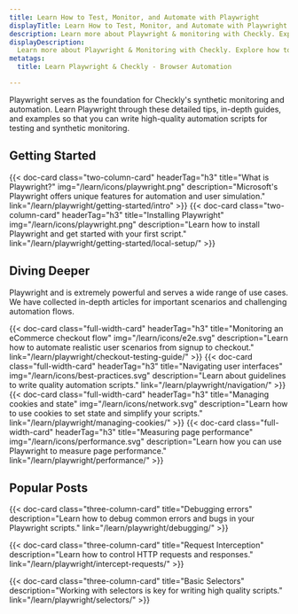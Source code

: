 ```yaml
---
title: Learn How to Test, Monitor, and Automate with Playwright
displayTitle: Learn How to Test, Monitor, and Automate with Playwright
description: Learn more about Playwright & monitoring with Checkly. Explore how to automate your web with a reliable, programmable monitoring workflow.
displayDescription: 
  Learn more about Playwright & Monitoring with Checkly. Explore how to automate your web with a reliable, programmable monitoring workflow.
metatags:
  title: Learn Playwright & Checkly - Browser Automation

---
```


Playwright serves as the foundation for Checkly's synthetic monitoring and automation. Learn Playwright through these detailed tips, in-depth guides, and examples so that you can write high-quality automation scripts for testing and synthetic monitoring.

## Getting Started

<div class="cards-list">
{{< doc-card
	  class="two-column-card"
	  headerTag="h3"
	  title="What is Playwright?"
	  img="/learn/icons/playwright.png"
	  description="Microsoft's Playwright offers unique features for automation and user simulation."
	  link="/learn/playwright/getting-started/intro"
>}}
{{< doc-card
	  class="two-column-card"
	  headerTag="h3"
	  title="Installing Playwright"
	  img="/learn/icons/playwright.png"
	  description="Learn how to install Playwright and get started with your first script."
	  link="/learn/playwright/getting-started/local-setup/"
>}}
</div>


## Diving Deeper

Playwright and is extremely powerful and serves a wide range of use cases. We have collected in-depth articles for important scenarios and challenging automation flows.

<div class="cards-list">
{{< doc-card
	class="full-width-card"
	headerTag="h3"
	title="Monitoring an eCommerce checkout flow"
	img="/learn/icons/e2e.svg"
	description="Learn how to automate realistic user scenarios from signup to checkout."
	link="/learn/playwright/checkout-testing-guide/"
>}}
{{< doc-card
	class="full-width-card"
	headerTag="h3"
	title="Navigating user interfaces"
	img="/learn/icons/best-practices.svg"
	description="Learn about guidelines to write quality automation scripts."
	link="/learn/playwright/navigation/"
>}}
{{< doc-card
	class="full-width-card"
	headerTag="h3"
	title="Managing cookies and state"
	img="/learn/icons/network.svg"
	description="Learn how to use cookies to set state and simplify your scripts."
	link="/learn/playwright/managing-cookies/"
>}}
{{< doc-card
	class="full-width-card"
	headerTag="h3"
	title="Measuring page performance"
	img="/learn/icons/performance.svg"
	description="Learn how you can use Playwright to measure page performance."
	link="/learn/playwright/performance/"
>}}
</div>

## Popular Posts

<div class="cards-list">
{{< doc-card class="three-column-card" title="Debugging errors" description="Learn how to debug common errors and bugs in your Playwright scripts." link="/learn/playwright/debugging/" >}}

{{< doc-card class="three-column-card" title="Request Interception" description="Learn how to control HTTP requests and responses." link="/learn/playwright/intercept-requests/" >}}

{{< doc-card class="three-column-card" title="Basic Selectors" description="Working with selectors is key for writing high quality scripts." link="/learn/playwright/selectors/" >}}

</div>
